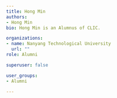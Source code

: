 ```yaml
---
title: Hong Min
authors:
- Hong Min
bio: Hong Min is an Alumnus of CLIC.

organizations:
- name: Nanyang Technological University
  url: ""
role: Alumni

superuser: false

user_groups:
- Alumni

---
```

